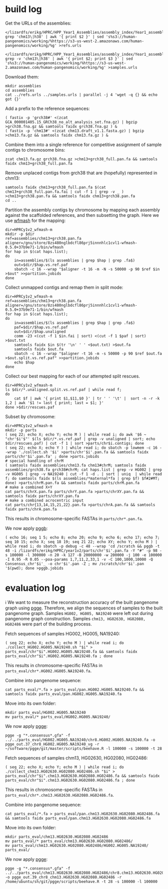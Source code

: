 # build log

Get the URLs of the assemblies:

```
</lizardfs/erikg/HPRC/HPP_Year1_Assemblies/assembly_index/Year1_assemblies_v2.index grep 'chm13\|h38' | awk '{ print $2 }' | sed 's%s3://human-pangenomics/working/%https://s3-us-west-2.amazonaws.com/human-pangenomics/working/%g' >refs.urls

</lizardfs/erikg/HPRC/HPP_Year1_Assemblies/assembly_index/Year1_assemblies_v2.index grep -v 'chm13\|h38' | awk '{ print $2; print $3 }' | sed 's%s3://human-pangenomics/working/%https://s3-us-west-2.amazonaws.com/human-pangenomics/working/%g' >samples.urls
```

Download them:

```
mkdir assemblies
cd assemblies
cat ../refs.urls ../samples.urls | parallel -j 4 'wget -q {} && echo got {}'
```

Add a prefix to the reference sequences:

```
( fastix -p 'grch38#' <(zcat GCA_000001405.15_GRCh38_no_alt_analysis_set.fna.gz) | bgzip >grch38.fna.gz && samtools faidx grch38.fna.gz ) &
( fastix -p 'chm13#' <(zcat chm13.draft_v1.1.fasta.gz) | bgzip >chm13.fa.gz && samtools faidx chm13.fa.gz ) &
```

Combine them into a single reference for competitive assignment of sample contigs to chromosome bins:

```
zcat chm13.fa.gz grch38.fna.gz >chm13+grch38_full.pan.fa && samtools faidx chm13+grch38_full.pan.fa
```

Remove unplaced contigs from grch38 that are (hopefully) represented in chm13:

```
samtools faidx chm13+grch38_full.pan.fa $(cat chm13+grch38_full.pan.fa.fai | cut -f 1 | grep -v _ ) >chm13+grch38.pan.fa && samtools faidx chm13+grch38.pan.fa
cd ..
```

Partition the assembly contigs by chromosome by mapping each assembly against the scaffolded references, and then subsetting the graph. Here we use [wfmash](https://github.com/ekg/wfmash) for the mapping:

```
dir=HPRCy1v2_wfmash-m
mkdir -p $dir
ref=assemblies/chm13+grch38.pan.fa
aligner=/gnu/store/8zs480nglbdcfl86prj5innnhlc1cvl1-wfmash-0.5.0+37b9e71-1/bin/wfmash
for hap in $(cat haps.list);
do
    in=assemblies/$(ls assemblies | grep $hap | grep .fa$)
    out=$dir/$hap.vs.ref.paf
    sbatch -c 16 --wrap "$aligner -t 16 -m -N -s 50000 -p 90 $ref $in >$out" >>partition.jobids
done
```

Collect unmapped contigs and remap them in split mode:

```
dir=HPRCy1v2_wfmash-m
ref=assemblies/chm13+grch38.pan.fa
aligner=/gnu/store/8zs480nglbdcfl86prj5innnhlc1cvl1-wfmash-0.5.0+37b9e71-1/bin/wfmash
for hap in $(cat haps.list);
do
    in=assemblies/$(ls assemblies | grep $hap | grep .fa$)
    paf=$dir/$hap.vs.ref.paf
    out=$dir/$hap.unaligned
    comm -23 <(cut -f 1 $in.fai | sort) <(cut -f 1 $paf | sort) >$out.txt
    samtools faidx $in $(tr '\n' ' ' <$out.txt) >$out.fa
    samtools faidx $out.fa
    sbatch -c 16 --wrap "$aligner -t 16 -m -s 50000 -p 90 $ref $out.fa >$out.split.vs.ref.paf" >>partition.jobids
    echo $hap
done
```

Collect our best mapping for each of our attempted split rescues.

```
dir=HPRCy1v2_wfmash-m
ls $dir/*.unaligned.split.vs.ref.paf | while read f;
do
    cat $f | awk '{ print $1,$11,$0 }' | tr ' ' '\t' |  sort -n -r -k 1,2 | awk '$1 != last { print; last = $1; }'
done >$dir/rescues.paf
```

Subset by chromosome:

```
dir=HPRCy1v2_wfmash-m
mkdir -p parts
( seq 22; echo X; echo Y; echo M ) | while read i; do awk '$6 ~ "chr'$i'$"' $(ls $dir/*.vs.ref.paf | grep -v unaligned | sort; echo $dir/rescues.paf) | cut -f 1 | sort >parts/chr$i.contigs; done
( seq 22; echo X; echo Y ) | while read i; do sbatch -p lowmem -c 16 --wrap './collect.sh '$i' >parts/chr'$i'.pan.fa && samtools faidx parts/chr'$i'.pan.fa' ; done >parts.jobids
# special handling of chrM
( samtools faidx assemblies/chm13.fa chm13#chrM; samtools faidx assemblies/grch38.fa grch38#chrM; cat haps.list | grep -v HG002 | grep -v HG005 | grep -v NA19240 | cut -f 1 -d . | sort | uniq  | while read f; do samtools faidx $(ls assemblies/*maternal*fa | grep $f) $f#2#MT; done) >parts/chrM.pan.fa && samtools faidx parts/chrM.pan.fa
# make a combined X+Y
cat parts/chrX.pan.fa parts/chrY.pan.fa >parts/chrXY.pan.fa && samtools faidx parts/chrXY.pan.fa
# make a combined acrocentric input
cat parts/chr{13,14,15,21,22}.pan.fa >parts/chrA.pan.fa && samtools faidx parts/chrA.pan.fa
```

This results in chromosome-specific FASTAs in `parts/chr*.pan.fa`.

We now apply [pggb](https://github.com/pangenome/pggb):

```
( echo 16; seq 1 5; echo 8; echo 20; echo 9; echo 6; echo 17; echo 7; seq 10 15; echo X; seq 18 19; seq 21 22; echo XY; echo Y; echo M ) | while read i; do sbatch -p debug -c 48 --wrap 'cd /scratch && pggb -t 48 -i /lizardfs/erikg/HPRC/year1v2/parts/chr'$i'.pan.fa -Y "#" -p 98 -s 100000 -l 300000 -n 20 -k 127 -B 20000000 -w 200000 -j 100 -e 100000 -I 0.95 -R 0.05 --poa-params 1,7,11,2,33,1 -v -C 100,1000,10000 -Q Consensus_chr'$i'_ -o chr'$i'.pan -Z ; mv /scratch/chr'$i'.pan '$(pwd); done >pggb.jobids
```

# evaluation log

:information_source: We want to measure the reconstruction accuracy of the built pangenome graph using [pgge](https://github.com/pangenome/pgge). Therefore, we align the sequences of samples to the built pangenome graph. Samples `HG002, HG005, NA19240` were left out during pangenome graph construction. Samples `chm13, HG02630, HG02080, HG02486` were part of the building process.

Fetch sequences of samples HG002, HG005, NA19240:

```
( seq 22; echo X; echo Y; echo M ) | while read i; do ./collect_HG002.HG005.NA19240.sh "$i" > parts_eval/chr"$i".HG002.HG005.NA19240.fa && samtools faidx parts_eval/chr"$i".HG002.HG005.NA19240.fa ; done
```
This results in chromosome-specific FASTAs in `parts_eval/chr*.HG002.HG005.NA19240.fa`.

Combine into pangenome sequence:
```
cat parts_eval/*.fa > parts_eval/pan.HG002.HG005.NA19240.fa && samtools faidx parts_eval/pan.HG002.HG005.NA19240.fa
```
Move into its own folder:
```
mkdir parts_eval/HG002.HG005.NA19240
mv parts_eval/* parts_eval/HG002.HG005.NA19240/
```

We now apply [pgge](https://github.com/pangenome/pgge):
```
pgge -g "*.consensus*.gfa" -f ../../parts_eval/HG002.HG005.NA19240/chr8.HG002.HG005.NA19240.fa -o pgge_out.37_chr8_HG002.HG005.NA19240_vg -r ~/software/pgge/git/master/scripts/beehave.R -l 100000 -s 100000 -t 28
```

Fetch sequences of samples chm13, HG02630, HG02080, HG02486:

```
( seq 22; echo X; echo Y; echo M ) | while read i; do ./collect_chm13.HG02630.HG02080.HG02486.sh "$i" > parts_eval/chr"$i".chm13.HG02630.HG02080.HG02486.fa && samtools faidx parts_eval/chr"$i".chm13.HG02630.HG02080.HG02486.fa ; done
```
This results in chromosome-specific FASTAs in `parts_eval/chr*.chm13.HG02630.HG02080.HG02486.fa`.

Combine into pangenome sequence:
```
cat parts_eval/*.fa > parts_eval/pan.chm13.HG02630.HG02080.HG02486.fa && samtools faidx parts_eval/pan.chm13.HG02630.HG02080.HG02486.fa
```
Move into its own folder:
```
mkdir parts_eval/chm13.HG02630.HG02080.HG02486
mv parts_eval/* parts_eval/chm13.HG02630.HG02080.HG02486/
mv parts_eval/chm13.HG02630.HG02080.HG02486/HG002.HG005.NA19240/ parts_eval/
```

We now apply [pgge](https://github.com/pangenome/pgge):
```
pgge -g "*.consensus*.gfa" -f ../../parts_eval/chm13.HG02630.HG02080.HG02486/chr8.chm13.HG02630.HG02080.HG02486.fa -o pgge_out.39_chr8_chm13.HG02630.HG02080.HG02486 -r /home/ubuntu/sh/git/pgge/scripts/beehave.R -t 28 -s 100000 -l 100000
```

